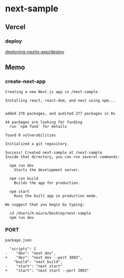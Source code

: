 # next-sample

## Vercel

### deploy

[deploying-nextjs-app/deploy](https://nextjs.org/learn/basics/deploying-nextjs-app/deploy)

## Memo

### create-next-app

```
Creating a new Next.js app in /next-sample.

Installing react, react-dom, and next using npm...


added 276 packages, and audited 277 packages in 8s

44 packages are looking for funding
  run `npm fund` for details

found 0 vulnerabilities

Initialized a git repository.

Success! Created next-sample at /next-sample
Inside that directory, you can run several commands:

  npm run dev
    Starts the development server.

  npm run build
    Builds the app for production.

  npm start
    Runs the built app in production mode.

We suggest that you begin by typing:

  cd /Users/h-miura/Desktop/next-sample
  npm run dev
```

### PORT

`package.json`

```
  "scripts": {
-    "dev": "next dev",
+    "dev": "next dev --port 3003",
    "build": "next build",
-    "start": "next start"
+    "start": "next start --port 3003"
```
